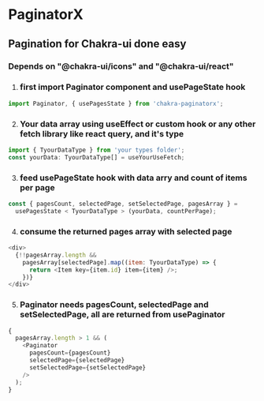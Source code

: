 # PaginatorX

## Pagination for Chakra-ui done easy

### Depends on "@chakra-ui/icons" and "@chakra-ui/react"

1. ### first import Paginator component and usePageState hook

```javascript
import Paginator, { usePagesState } from 'chakra-paginatorx';
```

2. ### Your data array using useEffect or custom hook or any other fetch library like react query, and it's type

```javascript
import { TyourDataType } from 'your types folder';
const yourData: TyourDataType[] = useYourUseFetch;
```

3. ### feed usePageState hook with data arry and count of items per page

```javascript
const { pagesCount, selectedPage, setSelectedPage, pagesArray } =
  usePagesState < TyourDataType > (yourData, countPerPage);
```

4. ### consume the returned pages array with selected page

```javascript
<div>
  {!!pagesArray.length &&
    pagesArray[selectedPage].map((item: TyourDataType) => {
      return <Item key={item.id} item={item} />;
    })}
</div>
```

5. ### Paginator needs pagesCount, selectedPage and setSelectedPage, all are returned from usePaginator

```javascript
{
  pagesArray.length > 1 && (
    <Paginator
      pagesCount={pagesCount}
      selectedPage={selectedPage}
      setSelectedPage={setSelectedPage}
    />
  );
}
```
